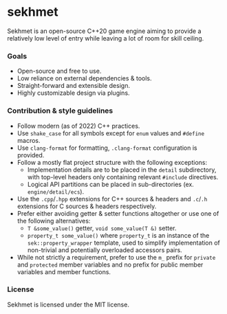 # sekhmet

Sekhmet is an open-source C++20 game engine aiming to provide a relatively low level of entry while leaving a lot of
room for skill ceiling.

### Goals

* Open-source and free to use.
* Low reliance on external dependencies & tools.
* Straight-forward and extensible design.
* Highly customizable design via plugins.

### Contribution & style guidelines

* Follow modern (as of 2022) C++ practices.
* Use `shake_case` for all symbols except for `enum` values and `#define` macros.
* Use `clang-format` for formatting, `.clang-format` configuration is provided.
* Follow a mostly flat project structure with the following exceptions:
    * Implementation details are to be placed in the `detail` subdirectory, with top-level headers only containing
      relevant `#include` directives.
    * Logical API partitions can be placed in sub-directories (ex. `engine/detail/ecs`).
* Use the `.cpp`/`.hpp` extensions for C++ sources & headers and `.c`/`.h` extensions for C sources & headers
  respectively.
* Prefer either avoiding getter & setter functions altogether or use one of the following alternatives:
    * `T &some_value()` getter, `void some_value(T &)` setter.
    * `property_t some_value()` where `property_t` is an instance of the `sek::property_wrapper` template,
      used to simplify implementation of non-trivial and potentially overloaded accessors pairs.
* While not strictly a requirement, prefer to use the `m_` prefix for `private` and `protected` member variables and no
  prefix for public member variables and member functions.

### License

Sekhmet is licensed under the MIT license.
